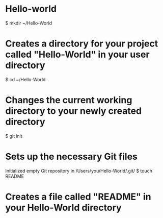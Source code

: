 Hello-world
===========
$ mkdir ~/Hello-World
# Creates a directory for your project called "Hello-World" in your user directory
$ cd ~/Hello-World
# Changes the current working directory to your newly created directory
$ git init
# Sets up the necessary Git files
Initialized empty Git repository in /Users/you/Hello-World/.git/
$ touch README
# Creates a file called "README" in your Hello-World directory
